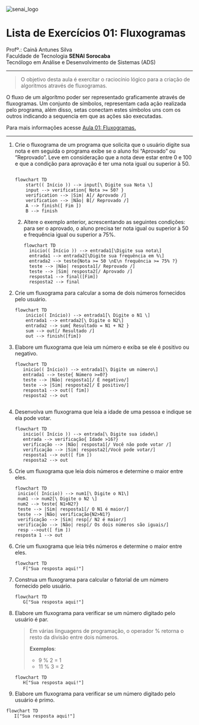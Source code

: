 ![senai_logo](https://transparencia.sp.senai.br/Content/img/logo-senai.png)

# Lista de Exercícios 01: Fluxogramas

Profº.: Cainã Antunes Silva  
Faculdade de Tecnologia **SENAI Sorocaba**  
Tecnólogo em Análise e Desenvolvimento de Sistemas (ADS)
___


> O objetivo desta aula é exercitar o raciocínio lógico para a criação de algoritmos através de fluxogramas.  

O fluxo de um algorítmo poder ser representado graficamente através de fluxogramas. Um conjunto de símbolos, representam cada ação realizada pelo programa, além disso, setas conectam estes símbolos uns com os outros indicando a sequencia em que as ações são executadas.

Para mais informações acesse [Aula 01: Fluxogramas.](https://www.notion.so/cainaantunes/Aula-01-Fluxogramas-188bde521b3b80de90f7dbd9407af71e)

***

1. Crie o fluxograma de um programa que solicita que o usuário digite sua nota e em seguida o programa exibe se o aluno foi “Aprovado” ou “Reprovado”. Leve em consideração que a nota deve estar entre 0 e 100 e que a condição para aprovação é ter uma nota igual ou superior à 50.
   
    ```mermaid
   
    flowchart TD
        start(( Início )) --> input[\ Digite sua Nota \]
        input --> verification{ Nota >= 50? }
        verification --> |Sim| A[/ Aprovado /]
        verification --> |Não| B[/ Reprovado /]
        A --> finish([ Fim ])
        B --> finish
    ```
   
   2. Altere o exemplo anterior, acrescentando as seguintes condições: para ser o aprovado, o aluno precisa ter nota igual ou superior à 50 e frequência igual ou superior a 75%.
   
      ```mermaid
      flowchart TD
        inicio(( Início )) --> entrada1[\Digite sua nota\]
        entrada1 --> entrada2[\Digite sua frequência em %\]
        entrada2 --> teste{Nota >= 50 \nE\n frequência >= 75% ?}
        teste --> |Não| resposta1[/ Reprovado /]
        teste --> |Sim| resposta2[/ Aprovado /]
        resposta1 --> final([Fim]) 
        resposta2 --> final
       ```
3. Crie um fluxograma para calcular a soma de dois números fornecidos pelo usuário.
   
   ```mermaid
   flowchart TD
       inicio(( Início)) --> entrada1[\ Digite o N1 \]
       entrada1 --> entrada2[\ Digite o N2\]
       entrada2 --> sum{ Resultado = N1 + N2 }
       sum --> out[/ Resultado /] 
       out --> finish([fim])   
   ```
   
4. Elabore um fluxograma que leia um número e exiba se ele é positivo ou negativo.
   ```mermaid
   flowchart TD
      inicio(( Início)) --> entrada1[\ Digite um número\]
      entrada1 --> teste{ Número >=0?}
      teste --> |Não| resposta1[/ É negativo/]
      teste --> |Sim| resposta2[/ É positivo/]
      resposta1 --> out([ fim])
      resposta2 --> out
     
   ```
   
5. Desenvolva um fluxograma que leia a idade de uma pessoa e indique se ela pode votar.
   
   ```mermaid
   flowchart TD
      inicio(( Início )) --> entrada[\ Digite sua idade\]
      entrada --> verificação{ Idade >16?}
      verificação --> |Não| resposta1[/ Você não pode votar /]
      verificação --> |Sim| resposta2[/Você pode votar/]
      resposta1 --> out([ fim ])
      resposta2 --> out
   ```
   
6. Crie um fluxograma que leia dois números e determine o maior entre eles.
   
   ```mermaid
   flowchart TD
    inicio(( Início)) --> num1[\ Digite o N1\]
    num1 --> num2[\ Digite o N2 \]
    num2 --> teste{ N1>N2?}
    teste --> |Sim| resposta1[/ O N1 é maior/]
    teste --> |Não| verificação{N2>N1?}
    verificação --> |Sim| resp[/ N2 é maior/]
    verificação --> |Não| resp[/ Os dois números são iguais/]
    resp -->out([ fim ])
   resposta 1 --> out 
   
   ```
   
7. Crie um fluxograma que leia três números e determine o maior entre eles.
   
   ```mermaid
   flowchart TD
      F["Sua resposta aqui!"]
   ```
   
8. Construa um fluxograma para calcular o fatorial de um número fornecido pelo usuário.
   
   ```mermaid
   flowchart TD
      G["Sua resposta aqui!"]
   ```
   
9. Elabore um fluxograma para verificar se um número digitado pelo usuário é par.
   
   > Em várias linguagens de programação, o operador % retorna o resto da divisão entre dois números.    
   > 
   >**Exemplos**:  
   > - 9 % 2 = 1  
   > - 11 % 3 = 2
   
   ```mermaid
   flowchart TD
      H["Sua resposta aqui!"]
   ```
   
10. Elabore um fluxograma para verificar se um número digitado pelo usuário é primo.
   
   ```mermaid
   flowchart TD
      I["Sua resposta aqui!"]
   ```